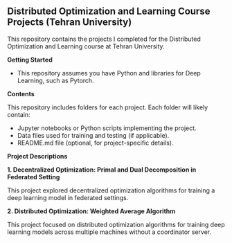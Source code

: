 ## Distributed Optimization and Learning Course Projects (Tehran University)

This repository contains the projects I completed for the Distributed Optimization and Learning course at Tehran University.

**Getting Started**

- This repository assumes you have Python and libraries for Deep Learning, such as Pytorch.

**Contents**

This repository includes folders for each project.  Each folder will likely contain:

- Jupyter notebooks or Python scripts implementing the project.
- Data files used for training and testing (if applicable).
- README.md file (optional, for project-specific details).

**Project Descriptions**

**1. Decentralized Optimization: Primal and Dual Decomposition in Federated Setting**

This project explored decentralized optimization algorithms for training a deep learning model in federated settings. 

**2. Distributed Optimization: Weighted Average Algorithm** 

This project focused on distributed optimization algorithms for training deep learning models across multiple machines without a coordinator server.
